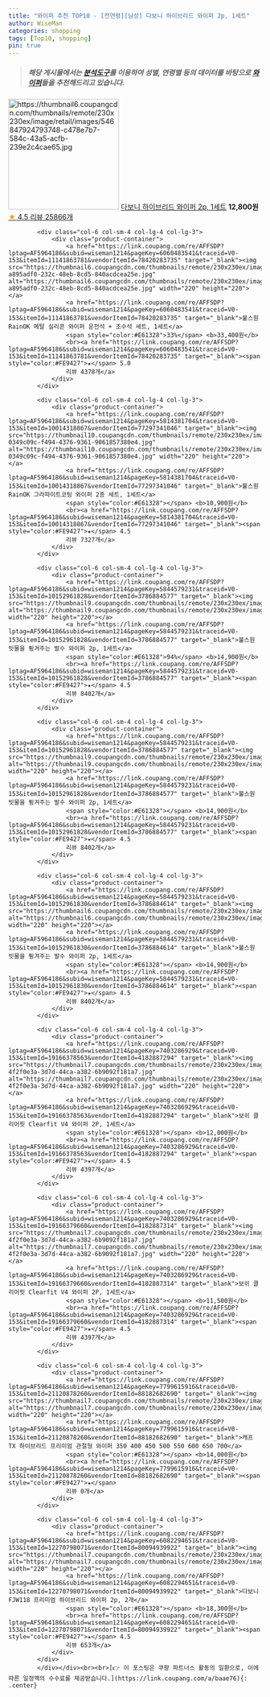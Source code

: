 ```yaml
---
title: "와이퍼 추천 TOP10 - [전연령][남성] 다보니 하이브리드 와이퍼 2p, 1세트"
author: WiseMan
categories: shopping
tags: [Top10, shopping]
pin: true
---
```


> ##### 해당 게시물에서는 [**분석도구**](https://itemscout.io/)를 이용하여 **성별**, **연령별** 등의 데이터를 바탕으로 [**와이퍼**](https://link.coupang.com/a/baae76)들을 추천해드리고 있습니다.
<div class="container"><div class="row">
            <div class="col-6 col-sm-4 col-lg-4 col-lg-3">
                <div class="product-container">
                    <a href="https://link.coupang.com/re/AFFSDP?lptag=AF5964186&subid=wiseman1214&pageKey=5828827791&traceid=V0-153&itemId=10080399594&vendorItemId=78780684712" target="_blank"><img src="https://thumbnail6.coupangcdn.com/thumbnails/remote/230x230ex/image/retail/images/546847924793748-c478e7b7-584c-43a5-acfb-239e2c4cae65.jpg" alt="https://thumbnail6.coupangcdn.com/thumbnails/remote/230x230ex/image/retail/images/546847924793748-c478e7b7-584c-43a5-acfb-239e2c4cae65.jpg" width="220" height="220"></a>
                    <a href="https://link.coupang.com/re/AFFSDP?lptag=AF5964186&subid=wiseman1214&pageKey=5828827791&traceid=V0-153&itemId=10080399594&vendorItemId=78780684712" target="_blank">다보니 하이브리드 와이퍼 2p, 1세트</a>
                    <span style="color:#E61328"></span> <b>12,800원</b>
                    <br><a href="https://link.coupang.com/re/AFFSDP?lptag=AF5964186&subid=wiseman1214&pageKey=5828827791&traceid=V0-153&itemId=10080399594&vendorItemId=78780684712" target="_blank"><span style="color:#FE9427">★</span> 4.5
                    리뷰 25866개</a>
                </div>
            </div>
            
            <div class="col-6 col-sm-4 col-lg-4 col-lg-3">
                <div class="product-container">
                    <a href="https://link.coupang.com/re/AFFSDP?lptag=AF5964186&subid=wiseman1214&pageKey=6060483541&traceid=V0-153&itemId=11141863781&vendorItemId=78420283735" target="_blank"><img src="https://thumbnail6.coupangcdn.com/thumbnails/remote/230x230ex/image/retail/images/4069079126047806-a895adf0-232c-48eb-8cd5-840acdcea25e.jpg" alt="https://thumbnail6.coupangcdn.com/thumbnails/remote/230x230ex/image/retail/images/4069079126047806-a895adf0-232c-48eb-8cd5-840acdcea25e.jpg" width="220" height="220"></a>
                    <a href="https://link.coupang.com/re/AFFSDP?lptag=AF5964186&subid=wiseman1214&pageKey=6060483541&traceid=V0-153&itemId=11141863781&vendorItemId=78420283735" target="_blank">불스원 RainOK 메탈 실리콘 와이퍼 운전석 + 조수석 세트, 1세트</a>
                    <span style="color:#E61328">33%</span> <b>33,400원</b>
                    <br><a href="https://link.coupang.com/re/AFFSDP?lptag=AF5964186&subid=wiseman1214&pageKey=6060483541&traceid=V0-153&itemId=11141863781&vendorItemId=78420283735" target="_blank"><span style="color:#FE9427">★</span> 5.0
                    리뷰 4378개</a>
                </div>
            </div>
            
            <div class="col-6 col-sm-4 col-lg-4 col-lg-3">
                <div class="product-container">
                    <a href="https://link.coupang.com/re/AFFSDP?lptag=AF5964186&subid=wiseman1214&pageKey=5814381704&traceid=V0-153&itemId=10014318867&vendorItemId=77297341046" target="_blank"><img src="https://thumbnail10.coupangcdn.com/thumbnails/remote/230x230ex/image/retail/images/4442854639168538-0349c09c-f494-4376-9361-9061857380e4.jpg" alt="https://thumbnail10.coupangcdn.com/thumbnails/remote/230x230ex/image/retail/images/4442854639168538-0349c09c-f494-4376-9361-9061857380e4.jpg" width="220" height="220"></a>
                    <a href="https://link.coupang.com/re/AFFSDP?lptag=AF5964186&subid=wiseman1214&pageKey=5814381704&traceid=V0-153&itemId=10014318867&vendorItemId=77297341046" target="_blank">불스원 RainOK 그라파이트코팅 와이퍼 2종 세트, 1세트</a>
                    <span style="color:#E61328"></span> <b>10,900원</b>
                    <br><a href="https://link.coupang.com/re/AFFSDP?lptag=AF5964186&subid=wiseman1214&pageKey=5814381704&traceid=V0-153&itemId=10014318867&vendorItemId=77297341046" target="_blank"><span style="color:#FE9427">★</span> 4.5
                    리뷰 7327개</a>
                </div>
            </div>
            
            <div class="col-6 col-sm-4 col-lg-4 col-lg-3">
                <div class="product-container">
                    <a href="https://link.coupang.com/re/AFFSDP?lptag=AF5964186&subid=wiseman1214&pageKey=5844579231&traceid=V0-153&itemId=10152961828&vendorItemId=3786884577" target="_blank"><img src="https://thumbnail9.coupangcdn.com/thumbnails/remote/230x230ex/image/vendor_inventory/455a/f5b0a0477da2ebbe1b615a5bde540e94b35b8e952ae1a85f7105368160eb.jpg" alt="https://thumbnail9.coupangcdn.com/thumbnails/remote/230x230ex/image/vendor_inventory/455a/f5b0a0477da2ebbe1b615a5bde540e94b35b8e952ae1a85f7105368160eb.jpg" width="220" height="220"></a>
                    <a href="https://link.coupang.com/re/AFFSDP?lptag=AF5964186&subid=wiseman1214&pageKey=5844579231&traceid=V0-153&itemId=10152961828&vendorItemId=3786884577" target="_blank">불스원 빗물을 튕겨주는 발수 와이퍼 2p, 1세트</a>
                    <span style="color:#E61328">94%</span> <b>14,900원</b>
                    <br><a href="https://link.coupang.com/re/AFFSDP?lptag=AF5964186&subid=wiseman1214&pageKey=5844579231&traceid=V0-153&itemId=10152961828&vendorItemId=3786884577" target="_blank"><span style="color:#FE9427">★</span> 4.5
                    리뷰 8402개</a>
                </div>
            </div>
            
            <div class="col-6 col-sm-4 col-lg-4 col-lg-3">
                <div class="product-container">
                    <a href="https://link.coupang.com/re/AFFSDP?lptag=AF5964186&subid=wiseman1214&pageKey=5844579231&traceid=V0-153&itemId=10152961828&vendorItemId=3786884577" target="_blank"><img src="https://thumbnail9.coupangcdn.com/thumbnails/remote/230x230ex/image/vendor_inventory/455a/f5b0a0477da2ebbe1b615a5bde540e94b35b8e952ae1a85f7105368160eb.jpg" alt="https://thumbnail9.coupangcdn.com/thumbnails/remote/230x230ex/image/vendor_inventory/455a/f5b0a0477da2ebbe1b615a5bde540e94b35b8e952ae1a85f7105368160eb.jpg" width="220" height="220"></a>
                    <a href="https://link.coupang.com/re/AFFSDP?lptag=AF5964186&subid=wiseman1214&pageKey=5844579231&traceid=V0-153&itemId=10152961828&vendorItemId=3786884577" target="_blank">불스원 빗물을 튕겨주는 발수 와이퍼 2p, 1세트</a>
                    <span style="color:#E61328"></span> <b>14,900원</b>
                    <br><a href="https://link.coupang.com/re/AFFSDP?lptag=AF5964186&subid=wiseman1214&pageKey=5844579231&traceid=V0-153&itemId=10152961828&vendorItemId=3786884577" target="_blank"><span style="color:#FE9427">★</span> 4.5
                    리뷰 8402개</a>
                </div>
            </div>
            
            <div class="col-6 col-sm-4 col-lg-4 col-lg-3">
                <div class="product-container">
                    <a href="https://link.coupang.com/re/AFFSDP?lptag=AF5964186&subid=wiseman1214&pageKey=5844579231&traceid=V0-153&itemId=10152961830&vendorItemId=3786884614" target="_blank"><img src="https://thumbnail6.coupangcdn.com/thumbnails/remote/230x230ex/image/vendor_inventory/1185/80dc8c651dc9e414bebad1ffa5b7a6c480c91b61525bc7909c5f8278f634.jpg" alt="https://thumbnail6.coupangcdn.com/thumbnails/remote/230x230ex/image/vendor_inventory/1185/80dc8c651dc9e414bebad1ffa5b7a6c480c91b61525bc7909c5f8278f634.jpg" width="220" height="220"></a>
                    <a href="https://link.coupang.com/re/AFFSDP?lptag=AF5964186&subid=wiseman1214&pageKey=5844579231&traceid=V0-153&itemId=10152961830&vendorItemId=3786884614" target="_blank">불스원 빗물을 튕겨주는 발수 와이퍼 2p, 1세트</a>
                    <span style="color:#E61328"></span> <b>14,900원</b>
                    <br><a href="https://link.coupang.com/re/AFFSDP?lptag=AF5964186&subid=wiseman1214&pageKey=5844579231&traceid=V0-153&itemId=10152961830&vendorItemId=3786884614" target="_blank"><span style="color:#FE9427">★</span> 4.5
                    리뷰 8402개</a>
                </div>
            </div>
            
            <div class="col-6 col-sm-4 col-lg-4 col-lg-3">
                <div class="product-container">
                    <a href="https://link.coupang.com/re/AFFSDP?lptag=AF5964186&subid=wiseman1214&pageKey=7403286929&traceid=V0-153&itemId=19166378563&vendorItemId=4182887294" target="_blank"><img src="https://thumbnail7.coupangcdn.com/thumbnails/remote/230x230ex/image/retail/images/1146944978610335-4f2f0e3a-3d7d-44ca-a382-6b9092f181a7.jpg" alt="https://thumbnail7.coupangcdn.com/thumbnails/remote/230x230ex/image/retail/images/1146944978610335-4f2f0e3a-3d7d-44ca-a382-6b9092f181a7.jpg" width="220" height="220"></a>
                    <a href="https://link.coupang.com/re/AFFSDP?lptag=AF5964186&subid=wiseman1214&pageKey=7403286929&traceid=V0-153&itemId=19166378563&vendorItemId=4182887294" target="_blank">보쉬 클리어핏 Clearfit V4 와이퍼 2P, 1세트</a>
                    <span style="color:#E61328"></span> <b>12,000원</b>
                    <br><a href="https://link.coupang.com/re/AFFSDP?lptag=AF5964186&subid=wiseman1214&pageKey=7403286929&traceid=V0-153&itemId=19166378563&vendorItemId=4182887294" target="_blank"><span style="color:#FE9427">★</span> 4.5
                    리뷰 4397개</a>
                </div>
            </div>
            
            <div class="col-6 col-sm-4 col-lg-4 col-lg-3">
                <div class="product-container">
                    <a href="https://link.coupang.com/re/AFFSDP?lptag=AF5964186&subid=wiseman1214&pageKey=7403286929&traceid=V0-153&itemId=19166379660&vendorItemId=4182887314" target="_blank"><img src="https://thumbnail7.coupangcdn.com/thumbnails/remote/230x230ex/image/retail/images/1146944978610335-4f2f0e3a-3d7d-44ca-a382-6b9092f181a7.jpg" alt="https://thumbnail7.coupangcdn.com/thumbnails/remote/230x230ex/image/retail/images/1146944978610335-4f2f0e3a-3d7d-44ca-a382-6b9092f181a7.jpg" width="220" height="220"></a>
                    <a href="https://link.coupang.com/re/AFFSDP?lptag=AF5964186&subid=wiseman1214&pageKey=7403286929&traceid=V0-153&itemId=19166379660&vendorItemId=4182887314" target="_blank">보쉬 클리어핏 Clearfit V4 와이퍼 2P, 1세트</a>
                    <span style="color:#E61328"></span> <b>11,500원</b>
                    <br><a href="https://link.coupang.com/re/AFFSDP?lptag=AF5964186&subid=wiseman1214&pageKey=7403286929&traceid=V0-153&itemId=19166379660&vendorItemId=4182887314" target="_blank"><span style="color:#FE9427">★</span> 4.5
                    리뷰 4397개</a>
                </div>
            </div>
            
            <div class="col-6 col-sm-4 col-lg-4 col-lg-3">
                <div class="product-container">
                    <a href="https://link.coupang.com/re/AFFSDP?lptag=AF5964186&subid=wiseman1214&pageKey=7799615916&traceid=V0-153&itemId=21120878260&vendorItemId=88182682690" target="_blank"><img src="https://thumbnail7.coupangcdn.com/thumbnails/remote/230x230ex/image/vendor_inventory/0aad/cec991f721b81beb5bd0c9784be501ab1b85e82f09d096e84043fcc1c4e2.jpg" alt="https://thumbnail7.coupangcdn.com/thumbnails/remote/230x230ex/image/vendor_inventory/0aad/cec991f721b81beb5bd0c9784be501ab1b85e82f09d096e84043fcc1c4e2.jpg" width="220" height="220"></a>
                    <a href="https://link.coupang.com/re/AFFSDP?lptag=AF5964186&subid=wiseman1214&pageKey=7799615916&traceid=V0-153&itemId=21120878260&vendorItemId=88182682690" target="_blank">캐프 TX 하이브리드 프리미엄 관절형 와이퍼 350 400 450 500 550 600 650 700</a>
                    <span style="color:#E61328"></span> <b>14,000원</b>
                    <br><a href="https://link.coupang.com/re/AFFSDP?lptag=AF5964186&subid=wiseman1214&pageKey=7799615916&traceid=V0-153&itemId=21120878260&vendorItemId=88182682690" target="_blank"><span style="color:#FE9427">★</span> 
                    리뷰 0개</a>
                </div>
            </div>
            
            <div class="col-6 col-sm-4 col-lg-4 col-lg-3">
                <div class="product-container">
                    <a href="https://link.coupang.com/re/AFFSDP?lptag=AF5964186&subid=wiseman1214&pageKey=6082294651&traceid=V0-153&itemId=12270798071&vendorItemId=80094939922" target="_blank"><img src="https://thumbnail7.coupangcdn.com/thumbnails/remote/230x230ex/image/vendor_inventory/e4b7/2e2806e793e2194a0c496add66d4ef4dcc80e70ade793f92411df29de2a1.png" alt="https://thumbnail7.coupangcdn.com/thumbnails/remote/230x230ex/image/vendor_inventory/e4b7/2e2806e793e2194a0c496add66d4ef4dcc80e70ade793f92411df29de2a1.png" width="220" height="220"></a>
                    <a href="https://link.coupang.com/re/AFFSDP?lptag=AF5964186&subid=wiseman1214&pageKey=6082294651&traceid=V0-153&itemId=12270798071&vendorItemId=80094939922" target="_blank">다보니 FJW118 프리미엄 하이브리드 와이퍼 2p, 2개</a>
                    <span style="color:#E61328"></span> <b>18,300원</b>
                    <br><a href="https://link.coupang.com/re/AFFSDP?lptag=AF5964186&subid=wiseman1214&pageKey=6082294651&traceid=V0-153&itemId=12270798071&vendorItemId=80094939922" target="_blank"><span style="color:#FE9427">★</span> 4.5
                    리뷰 653개</a>
                </div>
            </div>
            </div></div><br><br>[👉 이 포스팅은 쿠팡 파트너스 활동의 일환으로, 이에 따른 일정액의 수수료를 제공받습니다.](https://link.coupang.com/a/baae76){: .center}